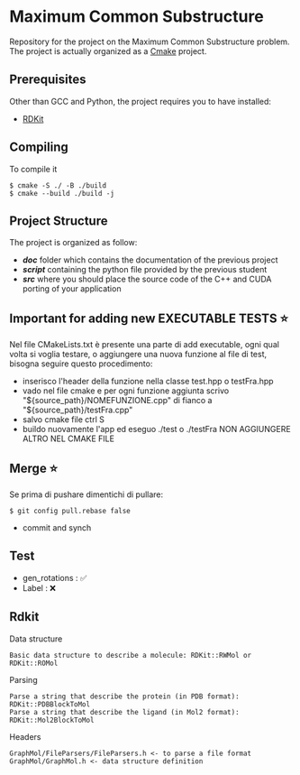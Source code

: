 # Maximum Common Substructure
Repository for the project on the Maximum Common Substructure problem.
The project is actually organized as a [Cmake](https://cmake.org/documentation/) project.

## Prerequisites
Other than GCC and Python, the project requires you to have installed:
- [RDKit](https://www.rdkit.org/docs/Install.html)

## Compiling
To compile it
```
$ cmake -S ./ -B ./build
$ cmake --build ./build -j
```


## Project Structure
The project is organized as follow:
- ***doc*** folder which contains the documentation of the previous project
- ***script*** containing the python file provided by the previous student
- ***src*** where you should place the source code of the C++ and CUDA porting of your application

## Important for adding new EXECUTABLE TESTS   ⭐
 Nel file CMakeLists.txt è presente una parte di add executable, ogni qual volta si voglia testare, 
 o aggiungere una nuova funzione al file di test, bisogna seguire questo procedimento:
 - inserisco l'header della funzione nella classe test.hpp o testFra.hpp
 - vado nel file cmake e per ogni funzione aggiunta scrivo "${source_path}/NOMEFUNZIONE.cpp" di fianco a "${source_path}/testFra.cpp"
 - salvo cmake file ctrl S
 - buildo nuovamente l'app ed eseguo ./test o ./testFra
NON AGGIUNGERE ALTRO NEL CMAKE FILE

## Merge ⭐
 Se prima di pushare dimentichi di pullare:
```
$ git config pull.rebase false 
```

 - commit and synch

## Test
- gen_rotations : ✅
- Label : ❌
## Rdkit
Data structure

    Basic data structure to describe a molecule: RDKit::RWMol or RDKit::ROMol

Parsing

    Parse a string that describe the protein (in PDB format): RDKit::PDBBlockToMol
    Parse a string that describe the ligand (in Mol2 format): RDKit::Mol2BlockToMol

Headers

    GraphMol/FileParsers/FileParsers.h <- to parse a file format GraphMol/GraphMol.h <- data structure definition

